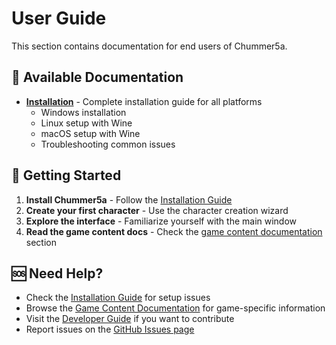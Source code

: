 # User Guide

This section contains documentation for end users of Chummer5a.

## 📖 Available Documentation

- **[Installation](Installation)** - Complete installation guide for all platforms
  - Windows installation
  - Linux setup with Wine
  - macOS setup with Wine
  - Troubleshooting common issues

## 🎯 Getting Started

1. **Install Chummer5a** - Follow the [Installation Guide](Installation)
2. **Create your first character** - Use the character creation wizard
3. **Explore the interface** - Familiarize yourself with the main window
4. **Read the game content docs** - Check the [game content documentation](Game-Content-Documentation) section

## 🆘 Need Help?

- Check the [Installation Guide](Installation) for setup issues
- Browse the [Game Content Documentation](Game-Content-Documentation) for game-specific information
- Visit the [Developer Guide](Developer-Guide) if you want to contribute
- Report issues on the [GitHub Issues page](https://github.com/chummer5a/chummer5a/issues)
